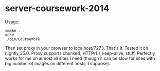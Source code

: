 # server-coursework-2014

Usage: 
```
cmake .
make
./bin/CourseWork
```
Then set proxy in your browser to localhost/7273. That's it.
Tested it on nightly_35.0. Proxy supports chunked, HTTP/1.1, keep-alive, stuff. Perfectly works for me on 
almost all sites I need (though it can be slow for sites with big number of images on different hosts, I suppose).
